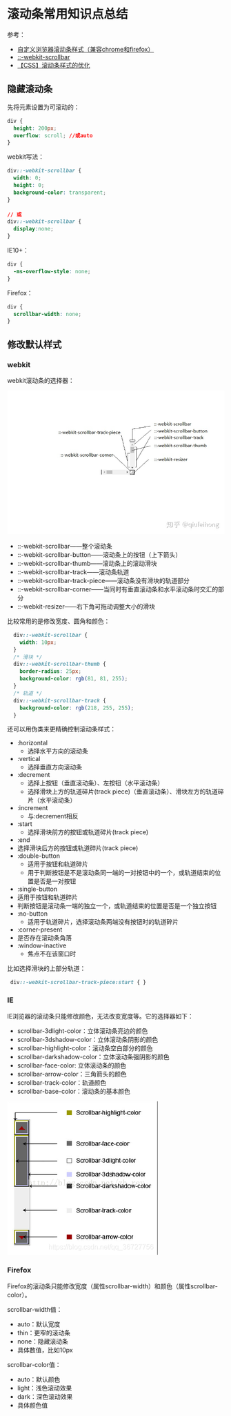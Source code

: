 # 滚动条常用知识点总结

参考：

- [自定义浏览器滚动条样式（兼容chrome和firefox）](https://daotin.netlify.app/sxemmx.html)
- [::-webkit-scrollbar](https://developer.mozilla.org/zh-CN/docs/Web/CSS/::-webkit-scrollbar)
- [【CSS】滚动条样式的优化](https://zhuanlan.zhihu.com/p/110029332)

## 隐藏滚动条
先将元素设置为可滚动的：

```css
div {
  height: 200px;
  overflow: scroll; //或auto
}
```

webkit写法：

```css
div::-webkit-scrollbar {
  width: 0;
  height: 0;
  background-color: transparent;
}

// 或
div::-webkit-scrollbar {
  display:none;
}
```

IE10+：

```css
div {
  -ms-overflow-style: none; 
}
```

Firefox：

```css
div {
  scrollbar-width: none; 
}
```

## 修改默认样式

### webkit
webkit滚动条的选择器：

![webkitSrollbar](img/webkitScrollbar.png)

- ::-webkit-scrollbar——整个滚动条
- ::-webkit-scrollbar-button——滚动条上的按钮（上下箭头）
- ::-webkit-scrollbar-thumb——滚动条上的滚动滑块
- ::-webkit-scrollbar-track——滚动条轨道
- ::-webkit-scrollbar-track-piece——滚动条没有滑块的轨道部分
- ::-webkit-scrollbar-corner——当同时有垂直滚动条和水平滚动条时交汇的部分
- ::-webkit-resizer——右下角可拖动调整大小的滑块

比较常用的是修改宽度、圆角和颜色：

```css
  div::-webkit-scrollbar {
    width: 10px;
  }
  /* 滑块 */
  div::-webkit-scrollbar-thumb {
    border-radius: 25px;
    background-color: rgb(81, 81, 255);
  }
  /* 轨道 */
  div::-webkit-scrollbar-track {
    background-color: rgb(218, 255, 255);
  }
```

还可以用伪类来更精确控制滚动条样式：
- :horizontal
  - 选择水平方向的滚动条
- :vertical
  - 选择垂直方向滚动条
- :decrement
  - 选择上按钮（垂直滚动条）、左按钮（水平滚动条）
  - 选择滑块上方的轨道碎片(track piece)（垂直滚动条）、滑块左方的轨道碎片（水平滚动条）
- :increment
  - 与:decrement相反
- :start
  - 选择滑块前方的按钮或轨道碎片(track piece)
-  :end
  - 选择滑块后方的按钮或轨道碎片(track piece)
- :double-button 
  - 适用于按钮和轨道碎片
  - 用于判断按钮是不是滚动条同一端的一对按钮中的一个，或轨道结束的位置是否是一对按钮
-  :single-button 
  - 适用于按钮和轨道碎片
  - 判断按钮是滚动条一端的独立一个，或轨道结束的位置是否是一个独立按钮
- :no-button 
  - 适用于轨道碎片，选择滚动条两端没有按钮时的轨道碎片
-  :corner-present 
  - 是否存在滚动条角落
- :window-inactive 
  - 焦点不在该窗口时

比如选择滑块的上部分轨道：

```css
 div::-webkit-scrollbar-track-piece:start { }
```

### IE
IE浏览器的滚动条只能修改颜色，无法改变宽度等。它的选择器如下：
- scrollbar-3dlight-color：立体滚动条亮边的颜色
- scrollbar-3dshadow-color：立体滚动条阴影的颜色
- scrollbar-highlight-color：滚动条空白部分的颜色
- scrollbar-darkshadow-color：立体滚动条强阴影的颜色
- scrollbar-face-color:  立体滚动条的颜色
- scrollbar-arrow-color：三角箭头的颜色
- scrollbar-track-color：轨道颜色
- scrollbar-base-color：滚动条的基本颜色

![ieScrollbar](img/ieScrollbar.png)

### Firefox
Firefox的滚动条只能修改宽度（属性scrollbar-width）和颜色（属性scrollbar-color）。

scrollbar-width值：
- auto：默认宽度
- thin：更窄的滚动条
- none：隐藏滚动条
- 具体数值，比如10px

scrollbar-color值：
- auto：默认颜色
- light：浅色滚动效果
- dark：深色滚动效果
- 具体颜色值

